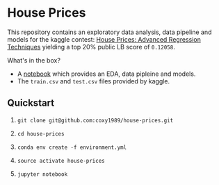 # House Prices

This repository contains an exploratory data analysis, data pipeline and models for the kaggle contest: [House Prices: Advanced Regression Techniques](https://www.kaggle.com/c/house-prices-advanced-regression-techniques) yielding a top 20% public LB score of `0.12058`.

What's in the box?

- A [notebook]() which provides an EDA, data pipleine and models.
- The `train.csv` and `test.csv` files provided by kaggle.

## Quickstart

1. `git clone git@github.com:coxy1989/house-prices.git`

2. `cd house-prices` 

3. `conda env create -f environment.yml`

3. `source activate house-prices`

4. `jupyter notebook`